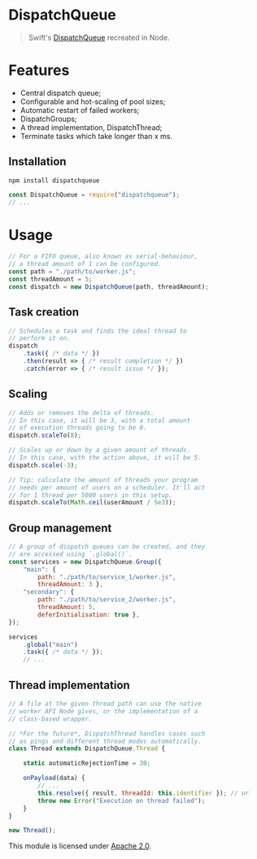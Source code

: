 
# DispatchQueue

> Swift's [DispatchQueue](https://developer.apple.com/documentation/dispatch/dispatchqueue) recreated in Node.


# Features
* Central dispatch queue;
* Configurable and hot-scaling of pool sizes;
* Automatic restart of failed workers;
* DispatchGroups;
* A thread implementation, DispatchThread;
* Terminate tasks which take longer than x ms.

## Installation
`npm install dispatchqueue`
```js
const DispatchQueue = require("dispatchqueue");
// ...
```


# Usage
```js
// For a FIFO queue, also known as serial-behaviour,
// a thread amount of 1 can be configured.
const path = "./path/to/worker.js";
const threadAmount = 5;
const dispatch = new DispatchQueue(path, threadAmount);
```

## Task creation
```js
// Schedules a task and finds the ideal thread to
// perform it on.
dispatch
    .task({ /* data */ })
    .then(result => { /* result completion */ })
    .catch(error => { /* result issue */ });
```

## Scaling
```js
// Adds or removes the delta of threads.
// In this case, it will be 3, with a total amount
// of execution threads going to be 8.
dispatch.scaleTo(8);

// Scales up or down by a given amount of threads.
// In this case, with the action above, it will be 5.
dispatch.scale(-3);

// Tip: calculate the amount of threads your program
// needs per amount of users on a scheduler. It'll act
// for 1 thread per 5000 users in this setup.
dispatch.scaleTo(Math.ceil(userAmount / 5e3));
```

## Group management
```js
// A group of dispatch queues can be created, and they
// are accessed using `.global()`.
const services = new DispatchQueue.Group({
    "main": {
        path: "./path/to/service_1/worker.js",
        threadAmount: 3 },
    "secondary": {
        path: "./path/to/service_2/worker.js",
        threadAmount: 5,
        deferInitialisation: true },
});

services
    .global("main")
    .task({ /* data */ });
    // ...
```

## Thread implementation
```js
// A file at the given thread path can use the native
// worker API Node gives, or the implementation of a
// class-based wrapper.

// *For the future*, DispatchThread handles cases such
// as pings and different thread modes automatically.
class Thread extends DispatchQueue.Thread {

    static automaticRejectionTime = 30;

    onPayload(data) {
        // ...
        this.resolve({ result, threadId: this.identifier }); // or
        throw new Error("Execution on thread failed");
    }
}

new Thread();
```


This module is licensed under [Apache 2.0](http://www.apache.org/licenses/LICENSE-2.0).
